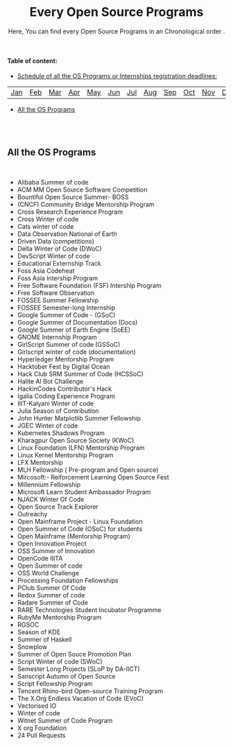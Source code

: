 <div id="top"></div>

<h1 align="center">Every Open Source Programs</h1>

<!-- ---------------------------------------------------------------------------------------------------------------------- -->

<div align="center">
 
Here, You can find every Open Source Programs in an Chronological order .
</div>
 
<br>

#### Table of content:
* [Schedule of all the OS Programs or Internships registration deadlines:](#)
<div align="center">
 
 |   |   |   |   |   |   |   |   |   |   |   |   |
 |:--|:--|:--|:--|:--|:--|:--|:--|:--|:--|:--|:--|
 | [Jan](#) | [Feb](#) | [Mar](#) | [Apr](#) | [May](#) | [Jun](#) | [Jul](#) | [Aug](#) | [Sep](#) | [Oct](#) | [Nov](#) | [Dec](#) |
 
 </div>
  
* [All the OS Programs](#All-the-OS-Programs)

<br>

<br>

## All the OS Programs

<br>

* Alibaba Summer of code
* ACM MM Open Source Software Competition
* Bountiful Open Source Summer- BOSS
* (CNCF)  Community Bridge Mentorship Program
* Cross Research Experience Program
* Cross Winter of code
* Cats winter of code
* Data Observation National of Earth 
* Driven Data (competitions)
* Delta Winter of Code (DWoC)
* DevScript Winter of code
* Educational Externship Track
* Foss Asia Codeheat
* Foss Asia Intership Program 
* Free Software Foundation (FSF) Intership Program
* Free Software Observation
* FOSSEE Summer Fellowship 
* FOSSEE Semester-long Internship 
* Google Summer of Code -  (GSoC)
* Google Summer of Documentation  (Docs)
* Google Summer of Earth Engine  (SoEE)
* GNOME Internship Program
* GirlScript Summer of code  (GSSoC)
* Girlscript winter of code (documentation)
* Hyperledger Mentorship Program
* Hacktober Fest by Digital Ocean
* Hack Club SRM Summer of Code (HCSSoC)
* Halite AI Bot Challenge
* HackinCodes Contributor's Hack
* Igalia Coding Experience Program 
* IIIT-Kalyani Winter of code
* Julia Season of Contribution
* John Hunter Matplotlib Summer Fellowship
* JGEC Winter of code
* Kubernetes Shadows Program
* Kharagpur Open Source Society  (KWoC)
* Linux Foundation  (LFN)  Mentorship Program 
* Linux Kernel Mentorship Program
* LFX Mentorship
* MLH Fellowship  ( Pre-program and Open source)
* Mircosoft:- Reiforcement Learning Open Source Fest
* Millennium Fellowship
* Microsoft Learn Student Ambassador Program
* NJACK Winter Of Code 
* Open Source Track Explorer 
* Outreachy 
* Open Mainframe Project - Linux Foundation 
* Open Summer of Code  (OSoC)  for students 
* Open Mainframe (Mentorship Program)
* Open Innovation Project
* OSS Summer of Innovation 
* OpenCode IIITA 
* Open Summer of code 
* OSS World Challenge 
* Processing Foundation Fellowships 
* PClub Summer Of Code  
* Redox Summer of code 
* Radare Summer of Code
* RARE Technologies Student Incubator Programme
* RubyMe Mentorship Program 
* RGSOC
* Season of KDE
* Summer of Haskell  
* Snowplow
* Summer of Open Souce Promotion Plan
* Script Winter of code  (SWoC)
* Semester Long Projects (SLoP by DA-IICT)
* Sanscript Autumn of Open Source
* Script Fellowship Program  
* Tencent Rhino-bird Open-source Training Program
* The X.Org Endless Vacation of Code (EVoC)
* Vectorised IO   
* Winter of code  
* Witnet Summer of Code Program 
* X org Foundation 
* 24 Pull Requests 




